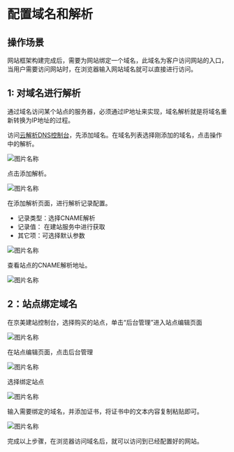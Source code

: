 # 配置域名和解析


## 操作场景
网站框架构建完成后，需要为网站绑定一个域名，此域名为客户访问网站的入口，当用户需要访问网站时，在浏览器输入网站域名就可以直接进行访问。


## 1: 对域名进行解析

通过域名访问某个站点的服务器，必须通过IP地址来实现，域名解析就是将域名重新转换为IP地址的过程。

访问[云解析DNS控制台](https://dns-console.jdcloud.com/list)，先添加域名。在域名列表选择刚添加的域名，点击操作中的解析。

![图片名称](https://img1.jcloudcs.com/image/docs/site0324-2.png)


点击添加解析。

![图片名称](https://img1.jcloudcs.com/image/docs/site0324-3.png)

在添加解析页面，进行解析记录配置。

- 记录类型：选择CNAME解析
- 记录值： 在建站服务中进行获取
- 其它项：可选择默认参数

![图片名称](https://img1.jcloudcs.com/image/docs/site0324-4.png)


查看站点的CNAME解析地址。


![图片名称](https://img1.jcloudcs.com/image/docs/site1203-11.png)



## 2：站点绑定域名


在京美建站控制台，选择购买的站点，单击“后台管理”进入站点编辑页面


![图片名称](https://img1.jcloudcs.com/image/docs/site1203-7.png)


在站点编辑页面，点击后台管理


![图片名称](https://img1.jcloudcs.com/image/docs/site1203-9.png)


选择绑定站点


![图片名称](https://img1.jcloudcs.com/image/docs/site1203-10.png)



输入需要绑定的域名，并添加证书，将证书中的文本内容复制粘贴即可。 


![图片名称](https://img1.jcloudcs.com/image/docs/site1203-3.png)









完成以上步骤，在浏览器访问域名后，就可以访问到已经配置好的网站。


